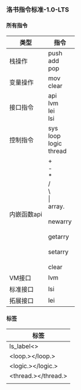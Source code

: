### 洛书指令标准-1.0-LTS
#### 所有指令

| 类型      | 指令                       |
|---------|--------------------------|
| 栈操作     | push<br>add<br>pop       |
| 变量操作    | mov<br>clear             |
| 接口指令    | api<br>lvm<br>lei<br>lsi |
| 控制指令    | sys<br>loop<br>logic<br>thread<goto> |
| 内嵌函数api | +<br>-<br>*<br>/<br>\\<br>\|<br>array.<br><br>newarry<br><br>getarry<br><br>setarry<br><br>clear  |
| VM接口 | lvm |
| 标准接口 | lsi |
| 拓展接口 | lei |

#### 标签

| 标签                |
|-------------------|
| ls_label<>        |
| <loop.></loop.>   |
| <logic.></logic.> |
| <thread.></thread.> |
 | <webui></webui> |

